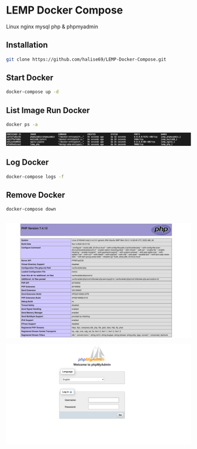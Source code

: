 # LEMP Docker Compose

Linux nginx mysql php & phpmyadmin

## Installation


```bash
git clone https://github.com/halise69/LEMP-Docker-Compose.git
```

## Start Docker

```bash
docker-compose up -d
```

## List Image Run Docker

```bash
docker ps -a
```

![alt text](https://github.com/halise69/LEMP-Docker-Compose/blob/main/DOCS/2.png?raw=true)

## Log Docker

```bash
docker-compose logs -f
```

## Remove Docker

```bash
docker-compose down
```
##
![alt text](https://github.com/halise69/LEMP-Docker-Compose/blob/main/DOCS/1.png?raw=true)


![alt text](https://github.com/halise69/LEMP-Docker-Compose/blob/main/DOCS/3.png?raw=true)
